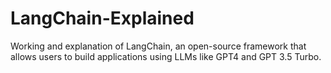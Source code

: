 # LangChain-Explained
Working and explanation of LangChain, an open-source framework that allows users to build applications using LLMs like GPT4 and GPT 3.5 Turbo.
